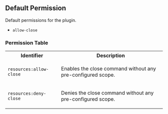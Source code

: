 ## Default Permission

Default permissions for the plugin.

- `allow-close`

### Permission Table 

<table>
<tr>
<th>Identifier</th>
<th>Description</th>
</tr>


<tr>
<td>

`resources:allow-close`

</td>
<td>

Enables the close command without any pre-configured scope.

</td>
</tr>

<tr>
<td>

`resources:deny-close`

</td>
<td>

Denies the close command without any pre-configured scope.

</td>
</tr>
</table>

